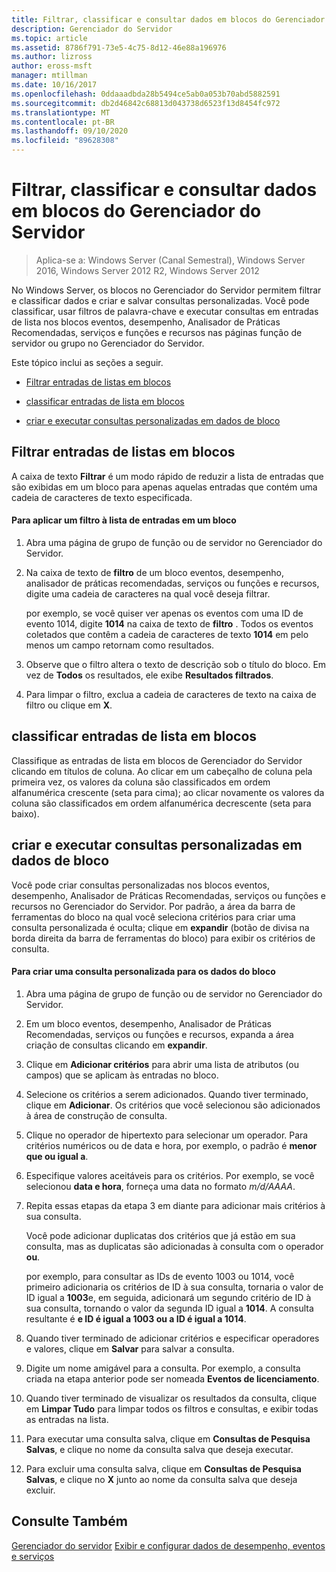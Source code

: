 ```yaml
---
title: Filtrar, classificar e consultar dados em blocos do Gerenciador do Servidor
description: Gerenciador do Servidor
ms.topic: article
ms.assetid: 8786f791-73e5-4c75-8d12-46e88a196976
ms.author: lizross
author: eross-msft
manager: mtillman
ms.date: 10/16/2017
ms.openlocfilehash: 0ddaaadbda28b5494ce5ab0a053b70abd5882591
ms.sourcegitcommit: db2d46842c68813d043738d6523f13d8454fc972
ms.translationtype: MT
ms.contentlocale: pt-BR
ms.lasthandoff: 09/10/2020
ms.locfileid: "89628308"
---
```

# <a name="filter-sort-and-query-data-in-server-manager-tiles"></a>Filtrar, classificar e consultar dados em blocos do Gerenciador do Servidor

>Aplica-se a: Windows Server (Canal Semestral), Windows Server 2016, Windows Server 2012 R2, Windows Server 2012

No Windows Server, os blocos no Gerenciador do Servidor permitem filtrar e classificar dados e criar e salvar consultas personalizadas. Você pode classificar, usar filtros de palavra-chave e executar consultas em entradas de lista nos blocos eventos, desempenho, Analisador de Práticas Recomendadas, serviços e funções e recursos nas páginas função de servidor ou grupo no Gerenciador do Servidor.

Este tópico inclui as seções a seguir.

-   [Filtrar entradas de listas em blocos](#BKMK_tiles)

-   [classificar entradas de lista em blocos](#BKMK_sort)

-   [criar e executar consultas personalizadas em dados de bloco](#BKMK_query)

## <a name="filter-list-entries-in-tiles"></a><a name=BKMK_tiles></a>Filtrar entradas de listas em blocos
A caixa de texto **Filtrar** é um modo rápido de reduzir a lista de entradas que são exibidas em um bloco para apenas aquelas entradas que contém uma cadeia de caracteres de texto especificada.

#### <a name="to-apply-a-filter-to-the-list-of-entries-in-a-tile"></a>Para aplicar um filtro à lista de entradas em um bloco

1.  Abra uma página de grupo de função ou de servidor no Gerenciador do Servidor.

2.  Na caixa de texto de **filtro** de um bloco eventos, desempenho, analisador de práticas recomendadas, serviços ou funções e recursos, digite uma cadeia de caracteres na qual você deseja filtrar.

    por exemplo, se você quiser ver apenas os eventos com uma ID de evento 1014, digite **1014** na caixa de texto de **filtro** . Todos os eventos coletados que contêm a cadeia de caracteres de texto **1014** em pelo menos um campo retornam como resultados.

3.  Observe que o filtro altera o texto de descrição sob o título do bloco. Em vez de **Todos** os resultados, ele exibe **Resultados filtrados**.

4.  Para limpar o filtro, exclua a cadeia de caracteres de texto na caixa de filtro ou clique em **X**.

## <a name="sort-list-entries-in-tiles"></a><a name=BKMK_sort></a>classificar entradas de lista em blocos
Classifique as entradas de lista em blocos de Gerenciador do Servidor clicando em títulos de coluna. Ao clicar em um cabeçalho de coluna pela primeira vez, os valores da coluna são classificados em ordem alfanumérica crescente (seta para cima); ao clicar novamente os valores da coluna são classificados em ordem alfanumérica decrescente (seta para baixo).

## <a name="create-and-run-custom-queries-on-tile-data"></a><a name=BKMK_query></a>criar e executar consultas personalizadas em dados de bloco
Você pode criar consultas personalizadas nos blocos eventos, desempenho, Analisador de Práticas Recomendadas, serviços ou funções e recursos no Gerenciador do Servidor. Por padrão, a área da barra de ferramentas do bloco na qual você seleciona critérios para criar uma consulta personalizada é oculta; clique em **expandir** (botão de divisa na borda direita da barra de ferramentas do bloco) para exibir os critérios de consulta.

#### <a name="to-create-a-custom-query-for-tile-data"></a>Para criar uma consulta personalizada para os dados do bloco

1.  Abra uma página de grupo de função ou de servidor no Gerenciador do Servidor.

2.  Em um bloco eventos, desempenho, Analisador de Práticas Recomendadas, serviços ou funções e recursos, expanda a área criação de consultas clicando em **expandir**.

3.  Clique em **Adicionar critérios** para abrir uma lista de atributos (ou campos) que se aplicam às entradas no bloco.

4.  Selecione os critérios a serem adicionados. Quando tiver terminado, clique em **Adicionar**. Os critérios que você selecionou são adicionados à área de construção de consulta.

5.  Clique no operador de hipertexto para selecionar um operador. Para critérios numéricos ou de data e hora, por exemplo, o padrão é **menor que ou igual a**.

6.  Especifique valores aceitáveis para os critérios. Por exemplo, se você selecionou **data e hora**, forneça uma data no formato *m/d/AAAA*.

7.  Repita essas etapas da etapa 3 em diante para adicionar mais critérios à sua consulta.

    Você pode adicionar duplicatas dos critérios que já estão em sua consulta, mas as duplicatas são adicionadas à consulta com o operador **ou**.

    por exemplo, para consultar as IDs de evento 1003 ou 1014, você primeiro adicionaria os critérios de ID à sua consulta, tornaria o valor de ID igual a **1003**e, em seguida, adicionará um segundo critério de ID à sua consulta, tornando o valor da segunda ID igual a **1014**. A consulta resultante é **e ID é igual a 1003 ou a ID é igual a 1014**.

8.  Quando tiver terminado de adicionar critérios e especificar operadores e valores, clique em **Salvar** para salvar a consulta.

9. Digite um nome amigável para a consulta. Por exemplo, a consulta criada na etapa anterior pode ser nomeada **Eventos de licenciamento**.

10. Quando tiver terminado de visualizar os resultados da consulta, clique em **Limpar Tudo** para limpar todos os filtros e consultas, e exibir todas as entradas na lista.

11. Para executar uma consulta salva, clique em **Consultas de Pesquisa Salvas**, e clique no nome da consulta salva que deseja executar.

12. Para excluir uma consulta salva, clique em **Consultas de Pesquisa Salvas**, e clique no **X** junto ao nome da consulta salva que deseja excluir.

## <a name="see-also"></a>Consulte Também
[Gerenciador do servidor](server-manager.md) 
 [Exibir e configurar dados de desempenho, eventos e serviços](view-and-configure-performance-event-and-service-data.md)



